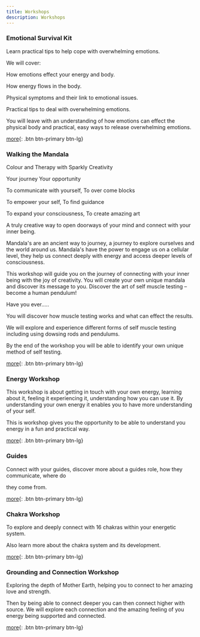 ```yaml
---
title: Workshops
description: Workshops
---
```

### Emotional Survival Kit

Learn practical tips to help cope with overwhelming emotions.

We will cover:

How emotions effect your energy and body.

How energy flows in the body.

Physical symptoms and their link to emotional issues.

Practical tips to deal with overwhelming emotions.

You will leave with an understanding of how emotions can effect the physical body and practical,
easy ways to release overwhelming emotions.

[more](/posts/emotional-survival-kit/){: .btn btn-primary btn-lg}

### Walking the Mandala

Colour and Therapy with Sparkly Creativity

Your journey Your opportunity

To communicate with yourself, To over come blocks

To empower your self, To find guidance

To expand your consciousness, To create amazing art

A truly creative way to open doorways of your mind and
connect with your inner being.

Mandala's are an ancient way to journey, a journey to explore ourselves and the world around
us. Mandala's have the power to engage us on a cellular level, they help us connect deeply with
energy and access deeper levels of consciousness.

This workshop will guide you on the journey of connecting with your inner being with the joy of
creativity. You will create your own unique mandala and discover its message to you.
Discover the art of self muscle testing – become a human pendulum!

Have you ever.....

You will discover how muscle testing works and what can effect the results.

We will explore and experience different forms of self muscle testing including using dowsing
rods and pendulums.

By the end of the workshop you will be able to identify your own unique method of self testing.

[more](/posts/walking-the-mandala/){: .btn btn-primary btn-lg}

### Energy Workshop

This workshop is about getting in touch with your own energy, learning about it, feeling it
experiencing it, understanding how you can use it. By understanding your own energy it enables
you to have more understanding of your self.

This is workshop gives you the opportunity to be able to understand you energy in a fun and
practical way.

[more](/posts/energy-workshop/){: .btn btn-primary btn-lg}

### Guides

Connect with your guides, discover more about a guides role, how they communicate, where do

they come from.

[more](/posts/guides-workshop/){: .btn btn-primary btn-lg}

### Chakra Workshop

To explore and deeply connect with 16 chakras within your energetic system.

Also learn more about the chakra system and its development.

[more](/posts/chakra-workshop/){: .btn btn-primary btn-lg}

### Grounding and Connection Workshop

Exploring the depth of Mother Earth, helping you to connect to her amazing love and strength.

Then by being able to connect deeper you can then connect higher with source.
We will explore each connection and the amazing feeling of you energy being supported and
connected.

[more](/posts/grounding-and-connection-workshop/){: .btn btn-primary btn-lg}

